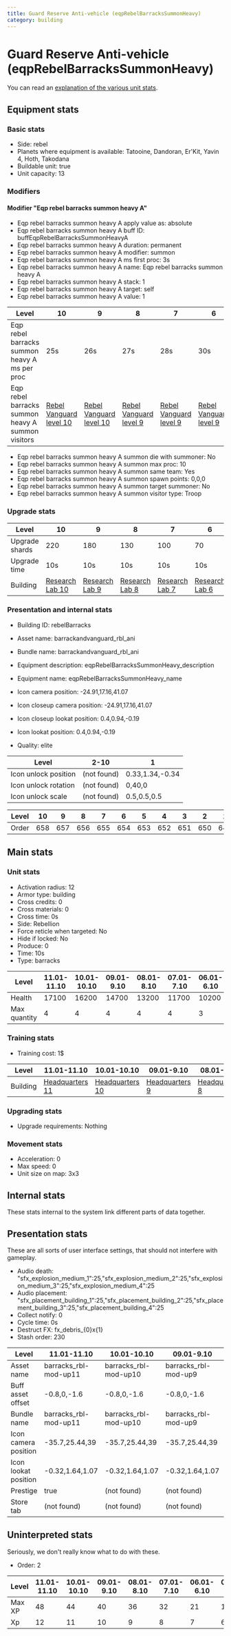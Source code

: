 ```yaml
---
title: Guard Reserve Anti-vehicle (eqpRebelBarracksSummonHeavy)
category: building
---
```


# Guard Reserve Anti-vehicle (eqpRebelBarracksSummonHeavy)

You can read an [explanation  of the various unit stats](unitexplained.md).

## Equipment stats

### Basic stats

  * Side: rebel
  * Planets where equipment is available: Tatooine, Dandoran, Er'Kit, Yavin 4, Hoth, Takodana
  * Buildable unit: true
  * Unit capacity: 13

### Modifiers

#### Modifier "Eqp rebel barracks summon heavy A"

  * Eqp rebel barracks summon heavy A apply value as: absolute
  * Eqp rebel barracks summon heavy A buff ID: buffEqpRebelBarracksSummonHeavyA
  * Eqp rebel barracks summon heavy A duration: permanent
  * Eqp rebel barracks summon heavy A modifier: summon
  * Eqp rebel barracks summon heavy A ms first proc: 3s
  * Eqp rebel barracks summon heavy A name: Eqp rebel barracks summon heavy A
  * Eqp rebel barracks summon heavy A stack: 1
  * Eqp rebel barracks summon heavy A target: self
  * Eqp rebel barracks summon heavy A value: 1

|Level                                            |10                                      |9                                       |8                                      |7                                      |6                                      |5                                      |4                                      |3                                      |2                                      |1                                      |
|-------------------------------------------------|----------------------------------------|----------------------------------------|---------------------------------------|---------------------------------------|---------------------------------------|---------------------------------------|---------------------------------------|---------------------------------------|---------------------------------------|---------------------------------------|
|Eqp rebel barracks summon heavy A ms per proc    |25s                                     |26s                                     |27s                                    |28s                                    |30s                                    |31s                                    |32s                                    |33s                                    |35s                                    |36s                                    |
|Eqp rebel barracks summon heavy A summon visitors|[Rebel Vanguard level 10](Vanguard.html)|[Rebel Vanguard level 10](Vanguard.html)|[Rebel Vanguard level 9](Vanguard.html)|[Rebel Vanguard level 9](Vanguard.html)|[Rebel Vanguard level 9](Vanguard.html)|[Rebel Vanguard level 9](Vanguard.html)|[Rebel Vanguard level 8](Vanguard.html)|[Rebel Vanguard level 8](Vanguard.html)|[Rebel Vanguard level 8](Vanguard.html)|[Rebel Vanguard level 8](Vanguard.html)|


  * Eqp rebel barracks summon heavy A summon die with summoner: No
  * Eqp rebel barracks summon heavy A summon max proc: 10
  * Eqp rebel barracks summon heavy A summon same team: Yes
  * Eqp rebel barracks summon heavy A summon spawn points: 0,0,0
  * Eqp rebel barracks summon heavy A summon target summoner: No
  * Eqp rebel barracks summon heavy A summon visitor type: Troop

### Upgrade stats

|Level         |10                                     |9                                     |8                                     |7                                     |6                                     |5                                     |4                                     |3                                     |2                                     |1   |
|--------------|---------------------------------------|--------------------------------------|--------------------------------------|--------------------------------------|--------------------------------------|--------------------------------------|--------------------------------------|--------------------------------------|--------------------------------------|----|
|Upgrade shards|220                                    |180                                   |130                                   |100                                   |70                                    |50                                    |30                                    |20                                    |10                                    |20  |
|Upgrade time  |10s                                    |10s                                   |10s                                   |10s                                   |10s                                   |10s                                   |10s                                   |10s                                   |10s                                   |0s  |
|Building      |[Research Lab 10](rebelOffenseLab.html)|[Research Lab 9](rebelOffenseLab.html)|[Research Lab 8](rebelOffenseLab.html)|[Research Lab 7](rebelOffenseLab.html)|[Research Lab 6](rebelOffenseLab.html)|[Research Lab 5](rebelOffenseLab.html)|[Research Lab 4](rebelOffenseLab.html)|[Research Lab 3](rebelOffenseLab.html)|[Research Lab 2](rebelOffenseLab.html)|None|


### Presentation and internal stats

  * Building ID: rebelBarracks

  * Asset name: barrackandvanguard_rbl_ani
  * Bundle name: barrackandvanguard_rbl_ani
  * Equipment description: eqpRebelBarracksSummonHeavy_description
  * Equipment name: eqpRebelBarracksSummonHeavy_name
  * Icon camera position: -24.91,17.16,41.07
  * Icon closeup camera position: -24.91,17.16,41.07
  * Icon closeup lookat position: 0.4,0.94,-0.19
  * Icon lookat position: 0.4,0.94,-0.19
  * Quality: elite

|Level               |2-10       |1              |
|--------------------|-----------|---------------|
|Icon unlock position|(not found)|0.33,1.34,-0.34|
|Icon unlock rotation|(not found)|0,40,0         |
|Icon unlock scale   |(not found)|0.5,0.5,0.5    |


|Level|10 |9  |8  |7  |6  |5  |4  |3  |2  |1  |
|-----|---|---|---|---|---|---|---|---|---|---|
|Order|658|657|656|655|654|653|652|651|650|649|


## Main stats

### Unit stats

  * Activation radius: 12
  * Armor type: building
  * Cross credits: 0
  * Cross materials: 0
  * Cross time: 0s
  * Side: Rebellion
  * Force reticle when targeted: No
  * Hide if locked: No
  * Produce: 0
  * Time: 10s
  * Type: barracks

|Level       |11.01-11.10|10.01-10.10|09.01-9.10|08.01-8.10|07.01-7.10|06.01-6.10|05.01-5.10|04.01-4.10|03.01-3.10|02.01-2.10|01.01-1.10|
|------------|-----------|-----------|----------|----------|----------|----------|----------|----------|----------|----------|----------|
|Health      |17100      |16200      |14700     |13200     |11700     |10200     |8700      |7200      |5400      |4500      |3000      |
|Max quantity|4          |4          |4         |4         |4         |3         |3         |3         |2         |2         |2         |


### Training stats

  * Training cost: 1$

|Level   |11.01-11.10                    |10.01-10.10                    |09.01-9.10                    |08.01-8.10                    |07.01-7.10                    |06.01-6.10                    |05.01-5.10                    |04.01-4.10                    |03.01-3.10                    |02.01-2.10                    |01.01-1.10                    |
|--------|-------------------------------|-------------------------------|------------------------------|------------------------------|------------------------------|------------------------------|------------------------------|------------------------------|------------------------------|------------------------------|------------------------------|
|Building|[Headquarters 11](rebelHQ.html)|[Headquarters 10](rebelHQ.html)|[Headquarters 9](rebelHQ.html)|[Headquarters 8](rebelHQ.html)|[Headquarters 7](rebelHQ.html)|[Headquarters 6](rebelHQ.html)|[Headquarters 5](rebelHQ.html)|[Headquarters 4](rebelHQ.html)|[Headquarters 3](rebelHQ.html)|[Headquarters 2](rebelHQ.html)|[Headquarters 1](rebelHQ.html)|


### Upgrading stats

  * Upgrade requirements: Nothing

### Movement stats

  * Acceleration: 0
  * Max speed: 0
  * Unit size on map: 3x3

## Internal stats

These stats internal to the system link different parts of data together.


## Presentation stats

These are all sorts of user interface settings, that should not interfere with gameplay.

  * Audio death: "sfx_explosion_medium_1":25,"sfx_explosion_medium_2":25,"sfx_explosion_medium_3":25,"sfx_explosion_medium_4":25
  * Audio placement: "sfx_placement_building_1":25,"sfx_placement_building_2":25,"sfx_placement_building_3":25,"sfx_placement_building_4":25
  * Collect notify: 0
  * Cycle time: 0s
  * Destruct FX: fx_debris_{0}x{1}
  * Stash order: 230

|Level               |11.01-11.10          |10.01-10.10          |09.01-9.10          |08.01-8.10          |07.01-7.10          |06.01-6.10          |05.01-5.10          |04.01-4.10          |03.01-3.10          |02.01-2.10          |01.01-1.10          |
|--------------------|---------------------|---------------------|--------------------|--------------------|--------------------|--------------------|--------------------|--------------------|--------------------|--------------------|--------------------|
|Asset name          |barracks_rbl-mod-up11|barracks_rbl-mod-up10|barracks_rbl-mod-up9|barracks_rbl-mod-up8|barracks_rbl-mod-up7|barracks_rbl-mod-up6|barracks_rbl-mod-up5|barracks_rbl-mod-up4|barracks_rbl-mod-up3|barracks_rbl-mod-up2|barracks_rbl-mod-up1|
|Buff asset offset   |-0.8,0,-1.6          |-0.8,0,-1.6          |-0.8,0,-1.6         |-0.8,0,-1.6         |-0.8,0,-1.6         |-1.2,-1.2,-1.2      |-1.2,-1.2,-1.2      |-1,-1.2,-1          |-0.6,-1.2,-1        |-0.6,-1.2,-1        |-0.6,-1.2,-1        |
|Bundle name         |barracks_rbl-mod-up11|barracks_rbl-mod-up10|barracks_rbl-mod-up9|barracks_rbl-mod-up8|barracks_rbl-mod-up7|barracks_rbl-mod-up6|barracks_rbl-mod-up5|barracks_rbl-mod-up4|barracks_rbl-mod-up3|barracks_rbl-mod-up2|barracks_rbl-mod-up1|
|Icon camera position|-35.7,25.44,39       |-35.7,25.44,39       |-35.7,25.44,39      |-35.7,25.44,39      |-50.51,41.92,41.7   |-35.7,25.44,39      |-35.7,25.44,39      |-35.7,25.44,39      |-35.7,25.44,39      |-35.7,25.44,39      |-35.7,25.44,39      |
|Icon lookat position|-0.32,1.64,1.07      |-0.32,1.64,1.07      |-0.32,1.64,1.07     |-0.32,1.64,1.07     |0.28,1.29,-0.14     |-0.32,1.64,1.07     |-0.32,1.64,1.07     |-0.32,1.64,1.07     |-0.32,1.64,1.07     |-0.32,1.64,1.07     |-0.32,1.64,1.07     |
|Prestige            |true                 |(not found)          |(not found)         |(not found)         |(not found)         |(not found)         |(not found)         |(not found)         |(not found)         |(not found)         |(not found)         |
|Store tab           |(not found)          |(not found)          |(not found)         |(not found)         |(not found)         |(not found)         |(not found)         |(not found)         |(not found)         |(not found)         |army                |


## Uninterpreted stats

Seriously, we don't really know what to do with these.

  * Order: 2

|Level |11.01-11.10|10.01-10.10|09.01-9.10|08.01-8.10|07.01-7.10|06.01-6.10|05.01-5.10|04.01-4.10|03.01-3.10|02.01-2.10|01.01-1.10|
|------|-----------|-----------|----------|----------|----------|----------|----------|----------|----------|----------|----------|
|Max XP|48         |44         |40        |36        |32        |21        |18        |15        |8         |6         |4         |
|Xp    |12         |11         |10        |9         |8         |7         |6         |5         |4         |3         |2         |


